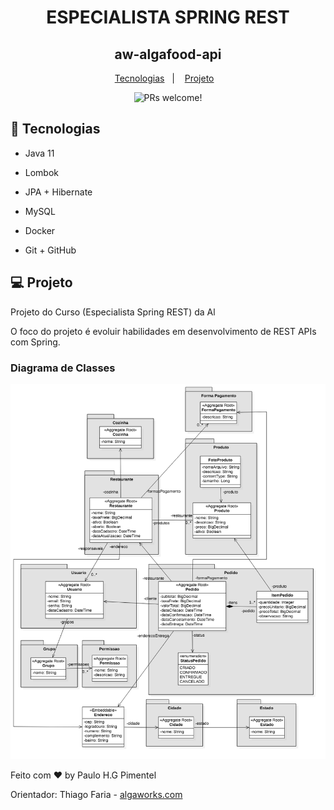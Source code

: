 <h1 align="center"> ESPECIALISTA SPRING REST</h1>

<h2 align="center"> aw-algafood-api </h2>

<p align="center">
  <a href="#-tecnologias">Tecnologias</a>&nbsp;&nbsp;&nbsp;|&nbsp;&nbsp;&nbsp;
  <a href="#-projeto">Projeto</a>&nbsp;&nbsp;&nbsp;
</p>

<p align="center">
 <img src="https://img.shields.io/static/v1?label=PRs&message=welcome&color=49AA26&labelColor=000000" alt="PRs welcome!" />
</p>

## 🚀 Tecnologias

- Java 11
- Lombok
- JPA + Hibernate
- MySQL
- Docker

- Git + GitHub

## 💻 Projeto

Projeto do Curso (Especialista Spring REST) da Al

O foco do projeto é evoluir habilidades em desenvolvimento de REST APIs com Spring.

### Diagrama de Classes

<p align="center">
  <img alt="Diagrama de Classes" src="https://github.com/PauloPimentel-github/aw-algafood-api/blob/main/diagrama-classes.png?raw=true" width="100%" height="600px">
</p>

Feito com ♥ by Paulo H.G Pimentel

Orientador: Thiago Faria - [algaworks.com](https://www.algaworks.com/)
